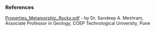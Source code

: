 ### References
[Properties_Metamorphic_Rocks.pdf](https://github.com/virtual-labs/exp-metamorphic-rocks-coep/files/10013134/Properties_Metamorphic_Rocks.pdf) - by Dr. Sandeep A. Meshram, Associate Professor in Geology, COEP Technological University, Pune
